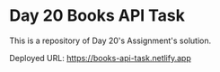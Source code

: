 # Day 20 Books API Task

This is a repository of Day 20's Assignment's solution.

Deployed URL: https://books-api-task.netlify.app